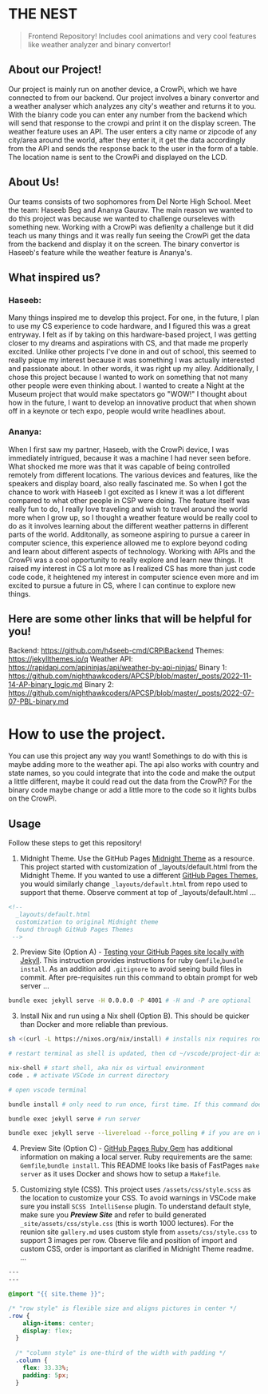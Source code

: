 # THE NEST
> Frontend Repository! Includes cool animations and very cool features like weather analyzer and binary convertor!
## About our Project!
Our project is mainly run on another device, a CrowPi, which we have connected to from our backend. Our project involves a binary convertor and a weather analyser which analyzes any city's weather and returns it to you. With the bianry code you can enter any number from the backend which will send that response to the crowpi and print it on the display screen. The weather feature uses an API. The user enters a city name or zipcode of any city/area around the world, after they enter it, it get the data accordingly from the API and sends the response back to the user in the form of a table. The location name is sent to the CrowPi and displayed on the LCD.


## About Us!
Our teams consists of two sophomores from Del Norte High School.
Meet the team: Haseeb Beg and Ananya Gaurav. 
The main reason we wanted to do this project was because we wanted to challenge ourseleves with something new. Working with a CrowPi was defienlty a challenge but it did teach us many things and it was really fun seeing the CrowPi get the data from the backend and display it on the screen. The binary convertor is Haseeb's feature while the weather feature is Ananya's. 

## What inspired us?
### Haseeb:
 Many things inspired me to develop this project. For one, in the future, I plan to use my CS experience to code hardware, and I figured this was a great entryway. I felt as if by taking on this hardware-based project, I was getting closer to my dreams and aspirations with CS, and that made me properly excited. Unlike other projects I've done in and out of school, this seemed to really pique my interest because it was something I was actually interested and passionate about. In other words, it was right up my alley.  Additionally, I chose this project because I wanted to work on something that not many other people were even thinking about. I wanted to create a Night at the Museum project that would make spectators go "WOW!" I thought about how in the future, I want to develop an innovative product that when shown off in a keynote or tech expo, people would write headlines about. 

### Ananya: 
 When I first saw my partner, Haseeb, with the CrowPi device, I was immediately intrigued, because it was a machine I had never seen  before. What shocked me more was that it was capable of being controlled remotely from different locations. The various devices and features, like the speakers and display board, also  really fascinated me. So when I got the chance to work with Haseeb I got excited as I knew it was a lot different compared to what other people in CSP were doing. The feature itself was really fun to do, I really love traveling and wish to travel around the world more when I grow up, so I thought a weather feature would be really cool to do as it involves learning about the different weather patterns in different parts of the world.  Additonally, as someone aspiring to pursue a career in computer science, this experience allowed me to explore beyond coding and learn about different aspects of technology. Working with APIs and the CrowPi was a cool opportunity to really explore and learn new things. It raised my interest in CS a lot more as I realized CS has more than just code code code, it heightened my interest in computer science even more and im excited to pursue a future in CS, where I can continue to explore new things.


## Here are some other links that will be helpful for you!
Backend: https://github.com/h4seeb-cmd/CRPiBackend
Themes: https://jekyllthemes.io/q
Weather API: https://rapidapi.com/apininjas/api/weather-by-api-ninjas/
Binary 1: https://github.com/nighthawkcoders/APCSP/blob/master/_posts/2022-11-14-AP-binary_logic.md
Binary 2: https://github.com/nighthawkcoders/APCSP/blob/master/_posts/2022-07-07-PBL-binary.md


# How to use the project.
You can use this project any way you want! Somethings to do with this is maybe adding more to the weather api. The api also works with country and state names, so you could integrate that into the code and make the output a little different, maybe it could read out the data from the CrowPi? For the binary code maybe change or add a little more to the code so it lights bulbs on the CrowPi.



## Usage
Follow these steps to get this repository!

1. Midnight Theme. Use the GitHub Pages [Midnight Theme](https://github.com/pages-themes/midnight/blob/master/README.md) as a resource.  This project started with customization of _layouts/default.html from the Midnight Theme.  If you wanted to use a different [GitHub Pages Themes](https://pages.github.com/themes/), you would similarly change `_layouts/default.html` from repo used to support that theme.  Observe comment at top of _layouts/default.html ...

```html
<!-- 
  _layouts/default.html
  customization to original Midnight theme 
  found through GitHub Pages Themes
 -->
```

2. Preview Site (Option A) - [Testing your GitHub Pages site locally with Jekyll](https://docs.github.com/en/pages/setting-up-a-github-pages-site-with-jekyll/testing-your-github-pages-site-locally-with-jekyll).  This instruction provides instructions for ruby `Gemfile`,`bundle install`.  As an addition add `.gitignore` to avoid seeing build files in commit.   After pre-requisites run this command to obtain prompt for web server ...

```bash
bundle exec jekyll serve -H 0.0.0.0 -P 4001 # -H and -P are optional
```
3. Install Nix and run using a Nix shell (Option B).  This should be quicker than Docker and more reliable than previous.

```bash
sh <(curl -L https://nixos.org/nix/install) # installs nix requires root password

# restart terminal as shell is updated, then cd ~/vscode/project-dir assuming you have it cloned

nix-shell # start shell, aka nix os virtual environment
code . # activate VSCode in current directory

# open vscode terminal

bundle install # only need to run once, first time. If this command doesn't work, delete your github repo, and reclone it. 

bundle exec jekyll serve # run server

bundle exec jekyll serve --livereload --force_polling # if you are on WSL/windows and the above command doesn't work, try this.

```

4. Preview Site (Option C) - [GitHub Pages Ruby Gem](https://github.com/github/pages-gem) has additional information on making a local server.  Ruby requirements are the same: `Gemfile`,`bundle install`.   This README looks like basis of FastPages `make server` as it uses Docker and shows how to setup a `Makefile`.

5. Customizing style (CSS).  This project uses `/assets/css/style.scss` as the location to customize your CSS. To avoid warnings in VSCode make sure you install `SCSS IntelliSense` plugin.  To understand default style, make sure you ***Preview Site*** and refer to build generated `_site/assets/css/style.css` (this is worth 1000 lectures).  For the reunion site `gallery.md` uses custom style from `assets/css/style.css` to support 3 images per row.  Observe file and position of import and custom CSS, order is important as clarified in Midnight Theme readme. ...

```css
---
---

@import "{{ site.theme }}";

/* "row style" is flexible size and aligns pictures in center */
.row {
    align-items: center;
    display: flex;
  }
  
  /* "column style" is one-third of the width with padding */
  .column {
    flex: 33.33%;
    padding: 5px;
  }
```

